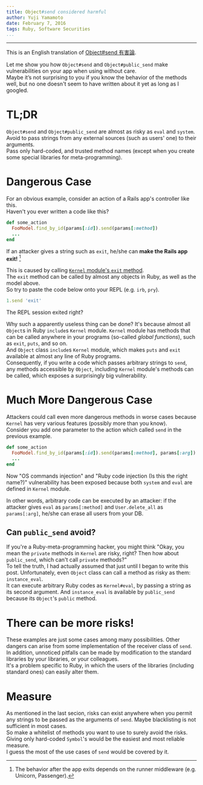 ```yaml
---
title: Object#send considered harmful
author: Yuji Yamamoto
date: February 7, 2016
tags: Ruby, Software Securities
...
```

---

This is an English translation of [Object#send 有害論](http://qiita.com/igrep/items/b2fed2d467f8a16f5eb0).

Let me show you how `Object#send` and `Object#public_send` make vulnerabilities on your app when using without care.  
Maybe it’s not surprising to you if you know the behavior of the methods well,
but no one doesn't seem to have written about it yet as long as I googled.

# TL;DR

`Object#send` and `Object#public_send` are almost as risky as `eval` and `system`.  
Avoid to pass strings from any external sources (such as users' one) to their arguments.  
Pass only hard-coded, and trusted method names (except when you create some special libraries for meta-programming).

# Dangerous Case

For an obvious example, consider an action of a Rails app's controller like this.  
Haven't you ever written a code like this?

```ruby
def some_action
  FooModel.find_by_id(params[:id]).send(params[:method])
  ...
end
```

If an attacker gives a string such as `exit`, he/she can **make the Rails app exit!** [^exit]

[^exit]: The behavior after the app exits depends on the runner middleware (e.g. Unicorn, Passenger).

This is caused by calling [`Kernel` module's `exit` method](http://ruby-doc.org/core-2.3.0/Kernel.html#method-i-exit).  
The `exit` method can be called by almost any objects in Ruby, as well as the model above.  
So try to paste the code below onto your REPL (e.g. `irb`, `pry`).

```ruby
1.send 'exit'
```

The REPL session exited right?

Why such a apparently useless thing can be done?
It's because almost all `Object`s in Ruby `include`s `Kernel` module.
`Kernel` module has methods that can be called anywhere in your programs (so-called *global functions*),
such as `exit`, `puts`, and so on.  
And `Object` class `include`s `Kernel` module, which makes `puts` and `exit` available at almost any line of Ruby programs.  
Consequently, if you write a code which passes arbitrary strings to `send`,
any methods accessible by `Object`, including `Kernel` module's methods can be called,
which exposes a surprisingly big vulnerability.

# Much More Dangerous Case

Attackers could call even more dangerous methods in worse cases
because `Kernel` has very various features (possibly more than you know).  
Consider you add one parameter to the action which called `send` in the previous example.

```ruby
def some_action
  FooModel.find_by_id(params[:id]).send(params[:method], params[:arg])
  ...
end
```

Now "OS commands injection" and "Ruby code injection (Is this the right name?)" vulnerability has been exposed
because both `system` and `eval` are defined in `Kernel` module.

In other words, arbitrary code can be executed by an attacker:
if the attacker gives `eval` as `params[:method]` and `User.delete_all` as `params[:arg]`,
he/she can erase all users from your DB.

## Can `public_send` avoid?

If you're a Ruby-meta-programming hacker, you might think
"Okay, you mean the `private` methods in `Kernel` are risky, right?
Then how about `public_send`, which can't call `private` methods?"  
To tell the truth, I had actually assumed that just until I began to write this post.
Unfortunately, even `Object` class can call a method as risky as them: `instance_eval`.  
It can execute arbitrary Ruby codes as `Kernel#eval`, by passing a string as its second argument.
And `instance_eval` is available by `public_send` because its `Object`'s `public` method.

# There can be more risks!

These examples are just some cases among many possibilities.
Other dangers can arise from some implementation of the receiver class of `send`.  
In addition, unnoticed pitfalls can be made
by modification to the standard libraries by your libraries, or your colleagues.  
It's a problem specific to Ruby, in which the users of the libraries (including standard ones) can easily alter them.

# Measure

As mentioned in the last secion, risks can exist anywhere
when you permit any strings to be passed as the arguments of `send`.
Maybe blacklisting is not sufficient in most cases.  
So make a whitelist of methods you want to use to surely avoid the risks.  
Giving only hard-coded `Symbol`'s would be the easiest and most reliable measure.  
I guess the most of the use cases of `send` would be covered by it.
